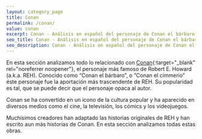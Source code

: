 ```yaml
---
layout: category_page
title: Conan
permalink: /conan/
value: conan
excerpt: Conan - Análisis en español del personaje de Conan el bárbaro. También conocido como Conan el cimmerio. El baúl de Howard trata de hacer análisis en español de la vida y obra de Robert E. Howard.
seo_title: Conan - Análisis en español del personaje de Conan el bárbaro.
seo_description: Conan - Análisis en español del personaje de Conan el bárbaro. También conocido como Conan el cimmerio. El baúl de Howard trata de hacer análisis en español de la vida y obra de Robert E. Howard.
---
```


En esta sección analizamos todo lo relacionado con [Conan](https://en.wikipedia.org/wiki/Conan_the_Barbarian){:target="_blank" rel="noreferrer noopener"}, el personaje más famoso de Robert E. Howard (a.k.a. REH).
Conocido como “Conan el bárbaro”, o “Conan el cimmerio” éste personaje fue la aportación más trascendente de REH. Su popularidad es tal, que se puede decir que el personaje opaca al autor.

Conan se ha convertido en un icono de la cultura popular y ha aparecido en diversos medios como el cine, la televisión, los cómics y los videojuegos.

Muchísimos creadores han adaptado las historias originales de REH y han escrito aun más historias de Conan.
En esta sección analizamos todas estas obras.
